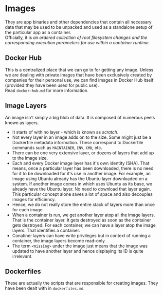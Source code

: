 # Images

They are app binaries and other dependencies that contain all necessary data that may be used to be unpacked and used as a standalone setup of the particular app as a container. <br />
Officially, it is *an ordered collection of root filesystem changes and the corresponding execution parameters for use within a container runtime*.


## Docker Hub

This is a centralized place that we can go to for getting any image. Unless we are dealing with private images that have been exclusively created by companies for their personal use, we can find images in Docker Hub itself (provided they have been used for public use). <br />
Read `docker-hub.md` for more information.


## Image Layers

An image isn't simply a big blob of data. It is composed of numerous peels known as layers.
- It starts of with no layer - which is known as *scratch*. 
- Not every layer in an image adds on to the size. Some might just be a Dockerfile metadata information. These correspond to Dockerfile commands such as `MAINTAINER`, `ENV`, `CMD`, etc.
- There can be one very extensive layer, or dozens of layers that add up to the image size.
- Each and every Docker image layer has it's own identity (SHA). That means, once a particular layer has been downloaded, there is no need for it to be downloaded for it's use in another image. For example, an image using Ubuntu already has the Ubuntu layer downloaded on a system. If another image comes in which uses Ubuntu as its base, we already have the Ubuntu layer. No need to download that layer again. This particular concept alone saves a lot of space and also decouples images for efficiency.
- Hence, we do not really store the entire stack of layers more than once for each image.
- When a container is run, we get another layer atop all the image layers. That is the container layer. It gets destroyed as soon as the container gets destroyed. For each container, we can have a layer atop the image layers. That identifies a container.
- Conatiner layers can have write privileges but in context of running a container, the image layers become read-only.
- The term `<missing>` under the image just means that the image was updated to have another layer and hence displaying its ID is quite irrelevant.


## Dockerfiles

These are actually the scripts that are responsible for creating images. They have been dealt with in `dockerfiles.md`.
